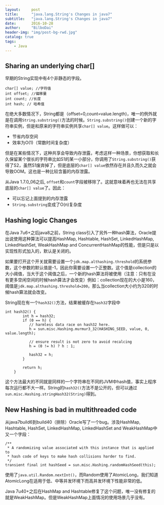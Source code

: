 ```yaml
---
layout:     post
title:      "java.lang.String's Changes in java7"
subtitle:   "java.lang.String's Changes in java7"
date:       2016-10-28
author:     "BilboDai"
header-img: "img/post-bg-rwd.jpg"
catalog: true
tags:
    - Java
---
```


Sharing an underlying char[]
---
早期的String实现中有4个非静态的字段。

```
char[] value; //字符值
int offset; //偏移量
int count; //长度
int hash; // 哈希值
```

在绝大多数情况下，String都是（offset=0,count=value.length)，唯一的例外就是在调用`String.substring()`方法的时候。`String.substring()`创建一个新的字符串实例，但是和原来的字符串实例共享`char[] value`。这样做可以：

- 节省内存空间
- 效率为O(1)（常数时间复杂度）

但是在某些情况下，这种共享会导致内存泄露，考虑这样一种场景，你想获取和长久保留某个很长的字符串比如S1的某一小部分，你调用了`String.substring()`获得了S2，虽然S1废弃掉了，但是底层的`char[] value`依然存在并且久而久之就会导致OOM。这也是一种比较含蓄的内存泄露。

从Java 1.7.0_06之后, `offset`和`count`字段被移除了。这就意味着再也无法在共享底层的`char[] value`了。因此：

- 可以忘记上面提到的内存泄露
- `String.substring`变成了O(n)复杂度

Hashing logic Changes
---
在Java 7u6+之后java8之前，String class引入了另外一种hash算法，Oracle提出说使用这种算法可以提高HashMap, Hashtable, HashSet, LinkedHashMap, LinkedHashSet, WeakHashMap and ConcurrentHashMap的性能，但是只是以实现性形式加入的，默认是关闭的。

如果要打开这个开关就需要设置一个`jdk.map.althashing.threshold`的系统参数，这个参数的默认值是-1，因此你需要设置一个正整数。这个值是collection的大小阈值，当大于这个阈值之后，一个新的hash算法将被使用（注意：只有在没有更多空闲空间的时候hash算法才会改变）例如：collection现在的大小是160，阈值是`jdk.map.althashing.threshold=200`，那么当collection大小约为320的时候hash算法就会改变。

String现在有一个`hash32()`方法，结果被缓存在`hash32`字段中

```
int hash32() {
        int h = hash32;
        if (0 == h) {
           // harmless data race on hash32 here.
           h = sun.misc.Hashing.murmur3_32(HASHING_SEED, value, 0, value.length);

           // ensure result is not zero to avoid recalcing
           h = (0 != h) ? h : 1;

           hash32 = h;
        }

        return h;
    }
```

这个方法最大的不同就是同样的一个字符串在不同的JVM中hash值，事实上程序每次运行都不大一样。String的`hash32()`方法不是公开的，但可以通过`sun.misc.Hashing.stringHash32(String)`得到。

New Hashing is bad in multithreaded code
---
从java7build6到build40（排除）Oracle写了一个bug。涉及HashMap, Hashtable, HashSet, LinkedHashMap, LinkedHashSet and WeakHashMap中又一个字段：

```
/**
 * A randomizing value associated with this instance that is applied to
 * hash code of keys to make hash collisions harder to find.
 */
transient final int hashSeed = sun.misc.Hashing.randomHashSeed(this);
```

使用了`java.util.Random.nextInt()`，而Random使用了AtomicLong，我们知道AtomicLong在适用于低、中等并发环境下而高并发环境下性能非常的低。

Java 7u40+之后在HashMap and Hashtable修复了这个问题，唯一没有修复的就是WeakHashMap。但是WeakHashMap上面情况的使用场景几乎没有。
